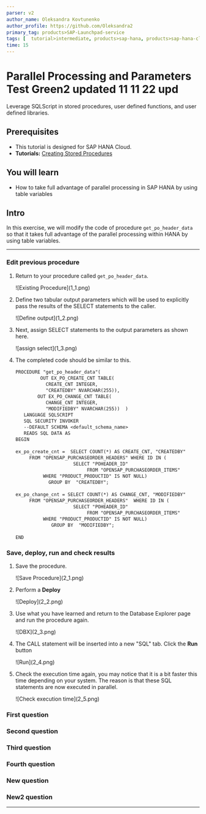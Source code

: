 ```yaml
---
parser: v2
author_name: Oleksandra Kovtunenko
author_profile: https://github.com/Oleksandra2
primary_tag: products>SAP-Launchpad-service
tags: [  tutorial>intermediate, products>sap-hana, products>sap-hana-cloud, products>sap-business-application-studio]   
time: 15
---
```


# Parallel Processing and Parameters Test Green2 updated 11 11 22 upd
<!-- description --> Leverage SQLScript in stored procedures, user defined functions, and user defined libraries.

## Prerequisites  
- This tutorial is designed for SAP HANA Cloud.
- **Tutorials:** [Creating Stored Procedures](hana-cloud-sqlscript-stored-proc)

## You will learn  
- How to take full advantage of parallel processing in SAP HANA by using table variables

## Intro
In this exercise, we will modify the code of procedure `get_po_header_data`  so that it takes full advantage of the parallel processing within HANA by using table variables.

---

### Edit previous procedure


1. Return to your procedure called `get_po_header_data`.

    <!-- border -->![Existing Procedure](1_1.png)

2. Define two tabular output parameters which will be used to explicitly pass the results of the SELECT statements to the caller.

    <!-- border -->![Define output](1_2.png)

3. Next, assign SELECT statements to the output parameters as shown here.

    <!-- border -->![assign select](1_3.png)

4. The completed code should be similar to this.

    ```SQLCRIPT[1-3, 6, 8]
    PROCEDURE "get_po_header_data"(
             OUT EX_PO_CREATE_CNT TABLE(
               CREATE_CNT INTEGER,
               "CREATEDBY" NVARCHAR(255)),
            OUT EX_PO_CHANGE_CNT TABLE(
               CHANGE_CNT INTEGER,
               "MODIFIEDBY" NVARCHAR(255))  )
       LANGUAGE SQLSCRIPT
       SQL SECURITY INVOKER
       --DEFAULT SCHEMA <default_schema_name>
       READS SQL DATA AS
    BEGIN

    ex_po_create_cnt =  SELECT COUNT(*) AS CREATE_CNT, "CREATEDBY"
         FROM "OPENSAP_PURCHASEORDER_HEADERS" WHERE ID IN (
                         SELECT "POHEADER_ID"
                              FROM "OPENSAP_PURCHASEORDER_ITEMS"
              WHERE "PRODUCT_PRODUCTID" IS NOT NULL)
                GROUP BY  "CREATEDBY";

    ex_po_change_cnt = SELECT COUNT(*) AS CHANGE_CNT, "MODIFIEDBY"
         FROM "OPENSAP_PURCHASEORDER_HEADERS"  WHERE ID IN (
                         SELECT "POHEADER_ID"
                              FROM "OPENSAP_PURCHASEORDER_ITEMS"
              WHERE "PRODUCT_PRODUCTID" IS NOT NULL)
                 GROUP BY  "MODIFIEDBY";

    END
    ```


### Save, deploy, run and check results


1. Save the procedure.

    <!-- border -->![Save Procedure](2_1.png)

2. Perform a **Deploy**

    <!-- border -->![Deploy](2_2.png)

3. Use what you have learned and return to the Database Explorer page and run the procedure again.

    <!-- border -->![DBX](2_3.png)

4. The CALL statement will be inserted into a new "SQL" tab. Click the **Run** button

    <!-- border -->![Run](2_4.png)

5. Check the execution time again, you may notice that it is a bit faster this time depending on your system. The reason is that these SQL statements are now executed in parallel.

    <!-- border -->![Check execution time](2_5.png)


### First question




### Second question




### Third question




### Fourth question




### New question




### New2 question




---
